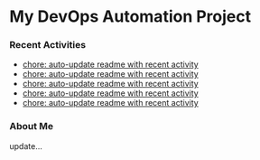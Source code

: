 # My DevOps Automation Project

### Recent Activities
<!-- activity:START -->
- [chore: auto-update readme with recent activity](https://github.com/kaigiii/mybowling-app/commit/ee0f804d6137650a4b662e3031762e99c10432d7)
- [chore: auto-update readme with recent activity](https://github.com/kaigiii/mybowling-app/commit/430150ef3cea635c5a35b99450986c80fa9a9919)
- [chore: auto-update readme with recent activity](https://github.com/kaigiii/mybowling-app/commit/fa979685627a45cf0fcbfa8fa4a91d78d3f112ca)
- [chore: auto-update readme with recent activity](https://github.com/kaigiii/mybowling-app/commit/ffd6c92f647d97911d24e6b9af456d92c82df3af)
- [chore: auto-update readme with recent activity](https://github.com/kaigiii/mybowling-app/commit/634d607a0a62c5e97cb88032e9fb4cff496482e6)
<!-- activity:END -->

### About Me
<!-- MYLINKS:START -->
<!-- MYLINKS:END -->

update...
